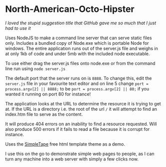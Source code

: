 North-American-Octo-Hipster
===========================

_I loved the stupid suggestion title that GitHub gave me so much that I just had to use it_

Uses NodeJS to make a command line server that can serve static files only. Includes a bundled copy of Node.exe which is portable Node for windows. The entire application runs out of the server.js file and weighs in at only 1kb of code and under 5mb with the included node executable.

To use either drag the server.js files onto node.exe or from the command line run using `node server.js`

The default port that the server runs on is `8888`. To change this, edit the `server.js` file in your favourite text editor and on line 5 change 
`port = process.argv[2] || 8888;` to be `port = process.argv[2] || 80;` if you wanted it running on port 80 for instance!

The application looks at the URL to determine the resource it is trying to get at. If the URL is a directory i.e. the root of the url `/` it will attempt to find an index.htm file to serve as the content.

It will produce 404 errors on an inability to find a resource requested. Will also produce 500 errors if it fails to read a file because it is corrupt for instance.

Uses the [SimpleTape](http://creattica.com/free-css-templates/simpletape-free-minimalistic-site-template/79129) free html template theme as a demo.

I use this on the go to demonstrate simple web pages to people, as I can turn any machine into a web server with simply a few clicks now.
